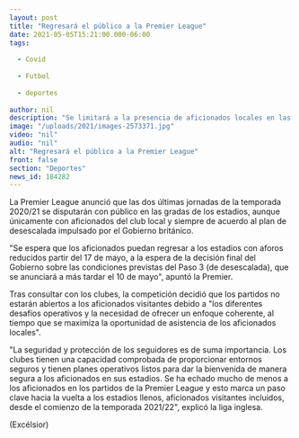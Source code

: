 ```yaml
---
layout: post
title: "Regresará el público a la Premier League"
date: 2021-05-05T15:21:00.000-06:00
tags:
  
  - Covid
  
  - Futbol
  
  - deportes
  
author: nil
description: "Se limitará a la presencia de aficionados locales en las dos últimas jornadas, sujeto a que el Gobierno británico reduzca las restricciones"
image: "/uploads/2021/images-2573371.jpg"
video: "nil"
audio: "nil"
alt: "Regresará el público a la Premier League"
front: false
section: "Deportes"
news_id: 184282
---
```


La Premier League anunció que las dos últimas jornadas de la temporada 2020/21 se disputarán con público en las gradas de los estadios, aunque únicamente con aficionados del club local y siempre de acuerdo al plan de desescalada impulsado por el Gobierno británico.

"Se espera que los aficionados puedan regresar a los estadios con aforos reducidos partir del 17 de mayo, a la espera de la decisión final del Gobierno sobre las condiciones previstas del Paso 3 (de desescalada), que se anunciará a más tardar el 10 de mayo", apuntó la Premier.

Tras consultar con los clubes, la competición decidió que los partidos no estarán abiertos a los aficionados visitantes debido a "los diferentes desafíos operativos y la necesidad de ofrecer un enfoque coherente, al tiempo que se maximiza la oportunidad de asistencia de los aficionados locales".

"La seguridad y protección de los seguidores es de suma importancia. Los clubes tienen una capacidad comprobada de proporcionar entornos seguros y tienen planes operativos listos para dar la bienvenida de manera segura a los aficionados en sus estadios. Se ha echado mucho de menos a los aficionados en los partidos de la Premier League y esto marca un paso clave hacia la vuelta a los estadios llenos, aficionados visitantes incluidos, desde el comienzo de la temporada 2021/22", explicó la liga inglesa.

(Excélsior)